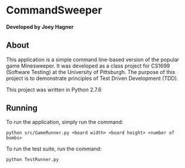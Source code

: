 # CommandSweeper
#### Developed by Joey Hagner
## About
This application is a simple command line-based version of the popular game Minesweeper.  It was developed as a class project for CS1699 (Software Testing) at the University of Pittsburgh.  The purpose of this project is to demonstrate principles of Test Driven Development (TDD).

This project was written in Python 2.7.6

## Running
To run the application, simply run the command:
```
python src/GameRunner.py <board width> <board height> <number of bombs>
```

To run the test suite, run the command:
```
python TestRunner.py
```